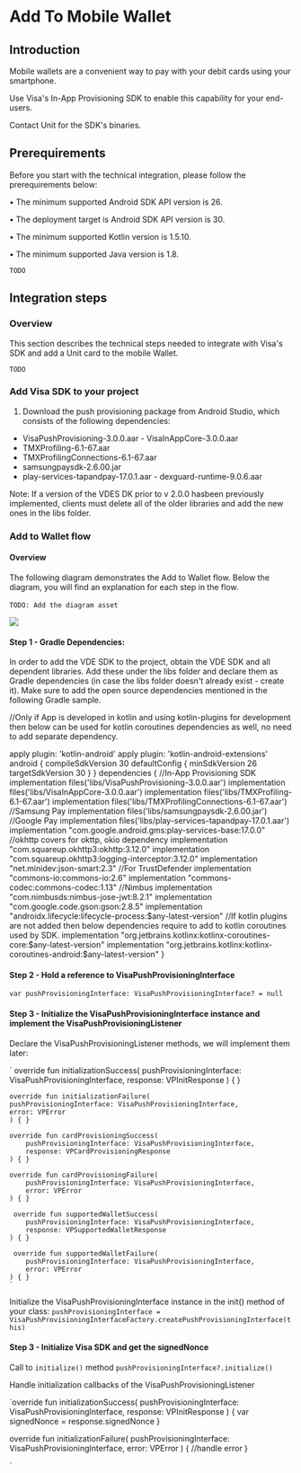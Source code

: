 # Add To Mobile Wallet

## Introduction

Mobile wallets are a convenient way to pay with your debit cards using your smartphone.

Use Visa's In-App Provisioning SDK to enable this capability for your end-users.

Contact Unit for the SDK's binaries.

## Prerequirements

Before you start with the technical integration, please follow the prerequirements below:

• The minimum supported Android SDK API version is 26.

• The deployment target is Android SDK API version is 30.

• The minimum supported Kotlin version is 1.5.10.

• The minimum supported Java version is 1.8.

`TODO`

## Integration steps

### Overview

This section describes the technical steps needed to integrate with Visa's SDK and add a Unit card to the mobile Wallet.

`TODO`


### Add Visa SDK to your project

1. Download the push provisioning package from Android Studio, which consists of the following dependencies:
- VisaPushProvisioning-3.0.0.aar - VisaInAppCore-3.0.0.aar
- TMXProfiling-6.1-67.aar
- TMXProfilingConnections-6.1-67.aar
- samsungpaysdk-2.6.00.jar
- play-services-tapandpay-17.0.1.aar - dexguard-runtime-9.0.6.aar

Note: If a version of the VDES DK prior to v 2.0.0 hasbeen previously implemented, clients must delete all of the older libraries and add the new ones in the libs folder.

### Add to Wallet flow

#### Overview

The following diagram demonstrates the Add to Wallet flow.
Below the diagram, you will find an explanation for each step in the flow.<br/><br/>
`TODO: Add the diagram asset`

![](./Docs/assets/add_to_wallet_flow_diagram.png)

#### Step 1 - Gradle Dependencies:
 In order to add the VDE SDK to the project, obtain the VDE SDK and all dependent libraries. Add these under the libs folder and declare them as Gradle dependencies (in case the libs folder doesn't already exist - create it). Make sure to add the open source
 dependencies mentioned in the following Gradle sample.
 
 
//Only if App is developed in kotlin and using kotlin-plugins for development then below can be used for kotlin coroutines dependencies as well, no need to add separate dependency.
 
apply plugin: 'kotlin-android'
apply plugin: 'kotlin-android-extensions'
android { compileSdkVersion 30 defaultConfig {
minSdkVersion 26
targetSdkVersion 30 }
}
dependencies {
//In-App Provisioning SDK
implementation files('libs/VisaPushProvisioning-3.0.0.aar')
implementation files('libs/VisaInAppCore-3.0.0.aar')
implementation files('libs/TMXProfiling-6.1-67.aar')
implementation files('libs/TMXProfilingConnections-6.1-67.aar')
//Samsung Pay
implementation files('libs/samsungpaysdk-2.6.00.jar')
//Google Pay
implementation files('libs/play-services-tapandpay-17.0.1.aar')
implementation "com.google.android.gms:play-services-base:17.0.0"
//okhttp covers for okttp, okio dependency implementation "com.squareup.okhttp3:okhttp:3.12.0"
implementation "com.squareup.okhttp3:logging-interceptor:3.12.0" implementation "net.minidev:json-smart:2.3"
//For TrustDefender
implementation "commons-io:commons-io:2.6"
implementation "commons-codec:commons-codec:1.13"
//Nimbus
implementation "com.nimbusds:nimbus-jose-jwt:8.2.1" implementation "com.google.code.gson:gson:2.8.5"
implementation "androidx.lifecycle:lifecycle-process:$any-latest-version"
//If kotlin plugins are not added then below dependencies require to add to kotlin coroutines used by SDK.
implementation "org.jetbrains.kotlinx:kotlinx-coroutines-core:$any-latest-version"
implementation "org.jetbrains.kotlinx:kotlinx-coroutines-android:$any-latest-version" }

#### Step 2 - Hold a reference to VisaPushProvisioningInterface

` var pushProvisioningInterface: VisaPushProvisioningInterface? = null `

#### Step 3 - Initialize the VisaPushProvisioningInterface instance and implement the VisaPushProvisioningListener

Declare the VisaPushProvisioningListener methods, we will implement them later:

   `
   override fun initializationSuccess(
   pushProvisioningInterface: VisaPushProvisioningInterface,
   response: VPInitResponse
   ) { }

    override fun initializationFailure(
    pushProvisioningInterface: VisaPushProvisioningInterface,
    error: VPError
    ) { }
    
    override fun cardProvisioningSuccess(
        pushProvisioningInterface: VisaPushProvisioningInterface,
        response: VPCardProvisioningResponse
    ) { }
    
    override fun cardProvisioningFailure(
        pushProvisioningInterface: VisaPushProvisioningInterface,
        error: VPError
    ) { }
    
     override fun supportedWalletSuccess(
        pushProvisioningInterface: VisaPushProvisioningInterface,
        response: VPSupportedWalletResponse
    ) { }
    
     override fun supportedWalletFailure(
        pushProvisioningInterface: VisaPushProvisioningInterface,
        error: VPError
    ) { } 
    `


Initialize the VisaPushProvisioningInterface instance in the init() method of your class:
`
pushProvisioningInterface = VisaPushProvisioningInterfaceFactory.createPushProvisioningInterface(this)
`

#### Step 3 - Initialize Visa SDK and get the signedNonce
Call to `initialize()` method
`pushProvisioningInterface?.initialize()`

Handle initialization callbacks of the VisaPushProvisioningListener

`override fun initializationSuccess(
   pushProvisioningInterface: VisaPushProvisioningInterface,
   response: VPInitResponse
   ) { 
   var signedNonce = response.signedNonce
   }
   
   override fun initializationFailure(
    pushProvisioningInterface: VisaPushProvisioningInterface,
    error: VPError
    ) {
    //handle error
    }
    
   `



